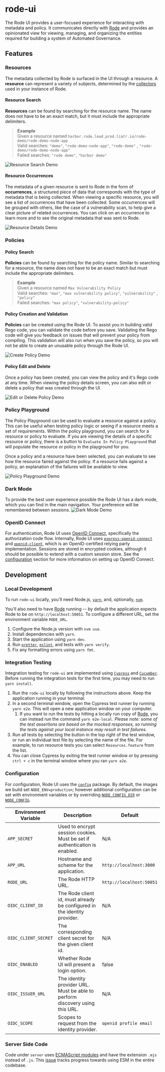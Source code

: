 # rode-ui

The Rode UI provides a user-focused experience for interacting with metadata and policy. It communicates directly with [Rode](https://github.com/rode/rode) and provides an opinionated view for viewing, managing, and organizing the entities required for building a system of Automated Governance.

## Features

### Resources

The metadata collected by Rode is surfaced in the UI through a resource. A **resource** can represent a variety of subjects, determined by the [collectors](https://github.com/rode/rode/blob/main/docs/collectors.md) used in your instance of Rode.

#### Resource Search

**Resources** can be found by searching for the resource name. The name does not have to be an exact match, but it must include the appropriate delimiters.

> **Example**  
> Given a resource named `harbor.rode.lead.prod.liatr.io/rode-demo/rode-demo-node-app`  
> Valid searches: `"demo"`, `"rode-demo-node-app"`, `"rode-demo"` , `"rode-demo/rode-demo-node-app"`  
> Failed searches: `"rode demo"`, `"harbor demo"`

![Resource Search Demo](./docs/images/ResourceSearchv2.gif)

#### Resource Occurrences

The metadata of a given resource is sent to Rode in the form of **occurrences**, a structured piece of data that corresponds with the type of metadata that is being collected. When viewing a specific resource, you will see a list of occurrences that have been collected. Some occurrences will be grouped with others, like the case of a vulnerability scan, to help give a clear picture of related occurrences. You can click on an occurrence to learn more and to see the original metadata that was sent to Rode.

![Resource Details Demo](./docs/images/ResourceDetailsv2.gif)

### Policies

#### Policy Search

**Policies** can be found by searching for the policy name. Similar to searching for a resource, the name does not have to be an exact match but must include the appropriate delimiters.

> **Example**  
> Given a resource named `Max Vulnerability Policy`  
> Valid searches: `"max"`, `"max vulnerability policy"`, `"vulnerability"` , `"policy"`  
> Failed searches: `"max policy"`, `"vulnerability-policy"`

#### Policy Creation and Validation

**Policies** can be created using the Rode UI. To assist you in building valid Rego code, you can validate the code before you save. Validating the Rego code will give you feedback on issues that will prevent your policy from compiling. This validation will also run when you save the policy, so you will not be able to create an unusable policy through the Rode UI.

![Create Policy Demo](./docs/images/CreatePolicyv2.gif)

#### Policy Edit and Delete

Once a policy has been created, you can view the policy and it's Rego code at any time. When viewing the policy details screen, you can also edit or delete a policy that was created through the UI.

![Edit or Delete Policy Demo](./docs/images/EditDeletePolicyv2.gif)

### Policy Playground

The Policy Playground can be used to evaluate a resource against a policy. This can be useful when testing policy logic or seeing if a resource meets a set of requirements. Within the policy playground, you can search for a resource or policy to evaluate. If you are viewing the details of a specific resource or policy, there is a button to `Evaluate In Policy Playground` that will populate the resource or policy in the playground for you.

Once a policy and a resource have been selected, you can evaluate to see how the resource faired against the policy. If a resource fails against a policy, an explanation of the failures will be available to view.

![Policy Playground Demo](./docs/images/PolicyPlaygroundv4.gif)

### Dark Mode

To provide the best user experience possible the Rode UI has a dark mode, which you can find in the main navigation. Your preference will be remembered between sessions.
![Dark Mode Demo](./docs/images/DarkModev2.gif)

### OpenID Connect

For authentication, Rode UI uses [OpenID Connect](https://openid.net/connect/), specifically the authorization code flow. 
Internally, Rode UI uses [`express-openid-connect`](https://github.com/auth0/express-openid-connect) and [`openid-client`](https://github.com/panva/node-openid-client), which is an OpenID-certified relying party implementation. 
Sessions are stored in encrypted cookies, although it should be possible to extend with a custom session store. 
See the [configuration](#configuration) section for more information on setting up OpenID Connect. 

## Development

### Local Development

To run `rode-ui` locally, you'll need Node.js, [`yarn`](https://yarnpkg.com/), and, optionally, [`nvm`](https://github.com/nvm-sh/nvm).

You'll also need to have [Rode](https://github.com/rode/rode) running -- by default the application expects Rode to be on `http://localhost:50051`.
To configure a different URL, set the environment variable `RODE_URL`.

1. Configure the Node.js version with `nvm use`.
1. Install dependencies with `yarn`.
1. Start the application using `yarn dev`.
1. Run [`pretter`](https://prettier.io/), [`eslint`](https://eslint.org/), and tests with `yarn verify`.
1. Fix any formatting errors using `yarn fmt`.

### Integration Testing

Integration testing for `rode-ui` are implemented using [`Cypress`](https://www.cypress.io/) and [`Cucumber`](https://github.com/TheBrainFamily/cypress-cucumber-preprocessor). Before running the integration tests for the first time, you may need to run `yarn install`.

1. Run the `rode-ui` locally by following the instructions above. Keep the application running in your terminal.
1. In a second terminal window, open the Cypress test runner by running `yarn e2e`. This will open a new application window on your computer.
   1. If you want to run the tests by hitting a locally run copy of [Rode](https://github.com/rode/rode), you can instead run the command `yarn e2e-local`. _Please note: some of the test assertions are based on the mocked responses, so running the tests against your local instance may result in test failures._
1. Run all tests by selecting the button in the top right of the test window, or run an individual test file by selecting the name of the file. For example, to run resource tests you can select `Resources.feature` from the list.
1. You can close Cypress by exiting the test runner window or by pressing `ctrl + c` in the terminal window where you ran `yarn e2e`.

### Configuration

For configuration, Rode UI uses the [`config`](https://github.com/lorenwest/node-config) package. By default, the images we build set `NODE_ENV=production`; 
however additional configuration can be set with environment variables or by overriding [`NODE_CONFIG_DIR`](https://github.com/lorenwest/node-config/wiki/Environment-Variables#node_config_dir) or [`NODE_CONFIG`](https://github.com/lorenwest/node-config/wiki/Environment-Variables#node_config).

| Environment Variable | Description                                                                  | Default                  |
|----------------------|------------------------------------------------------------------------------|--------------------------|
| `APP_SECRET`         | Used to encrypt session cookies. Must be set if authentication is enabled.   | N/A                      |
| `APP_URL`            | Hostname and scheme for the application.                                     | `http://localhost:3000`  |
| `RODE_URL`           | The Rode HTTP URL.                                                           | `http://localhost:50051` |
| `OIDC_CLIENT_ID`     | The Rode client id, must already be configured in the identity provider.     | N/A                      |
| `OIDC_CLIENT_SECRET` | The corresponding client secret for the given client id.                     | N/A                      |
| `OIDC_ENABLED`       | Whether Rode UI will present a login option.                                 | false                    |
| `OIDC_ISSUER_URL`    | The identity provider URL. Must be able to perform discovery using this URL. | N/A                      |
| `OIDC_SCOPE`         | Scopes to request from the identity provider.                                | `openid profile email`   |

### Server Side Code

Code under `server` uses [ECMAScript modules](https://nodejs.org/api/esm.html) and have the extension `.mjs` instead of `.js`.
This [issue](https://github.com/rode/rode-ui/issues/160) tracks progress towards using ESM in the entire codebase. 
